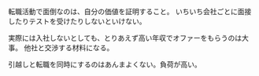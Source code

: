 転職活動で面倒なのは、自分の価値を証明すること。
いちいち会社ごとに面接したりテストを受けたりしないといけない。

実際には入社しないとしても、とりあえず高い年収でオファーをもらうのは大事。
他社と交渉する材料になる。

引越しと転職を同時にするのはあんまよくない。負荷が高い。
